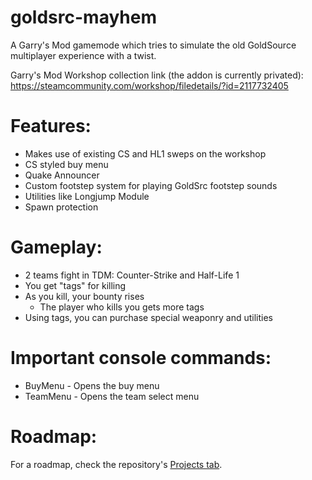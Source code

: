 # goldsrc-mayhem
A Garry's Mod gamemode which tries to simulate the old GoldSource multiplayer experience with a twist.

Garry's Mod Workshop collection link (the addon is currently privated):
https://steamcommunity.com/workshop/filedetails/?id=2117732405

# Features:
- Makes use of existing CS and HL1 sweps on the workshop
- CS styled buy menu
- Quake Announcer
- Custom footstep system for playing GoldSrc footstep sounds
- Utilities like Longjump Module
- Spawn protection

# Gameplay:
- 2 teams fight in TDM: Counter-Strike and Half-Life 1
- You get "tags" for killing
- As you kill, your bounty rises
    - The player who kills you gets more tags
- Using tags, you can purchase special weaponry and utilities

# Important console commands:
- BuyMenu - Opens the buy menu
- TeamMenu - Opens the team select menu

# Roadmap:
For a roadmap, check the repository's [Projects tab](https://github.com/HUNcamper/goldsrc-mayhem/projects/1).
